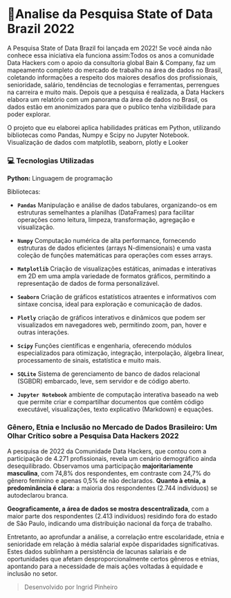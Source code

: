 # 📝Analise da Pesquisa State of Data Brazil 2022

A Pesquisa State of Data Brazil foi lançada em 2022! Se você ainda não conhece essa iniciativa ela funciona assim:Todos os anos a comunidade Data Hackers com o apoio da consultoria global Bain & Company, faz um mapeamento completo do mercado de trabalho na área de dados no Brasil, coletando informações a respeito dos maiores desafios dos profissionais, senioridade, salário, tendências de tecnologias e ferramentas, perrengues na carreira e muito mais. Depois que a pesquisa é realizada, a Data Hackers elabora um relatório com um panorama da área de dados no Brasil, os dados estão em anonimizados para que o publico tenha vizibilidade para poder explorar.

O projeto que eu elaborei aplica habilidades práticas em Python, utilizando bibliotecas como Pandas, Numpy e Scipy no Jupyter Notebook. Visualização de dados com matplotlib, seaborn, plotly e Looker

### 💻 Tecnologias Utilizadas
**Python:** Linguagem de programação

Bibliotecas:
  - **`Pandas`** Manipulação e análise de dados tabulares, organizando-os em estruturas semelhantes a planilhas (DataFrames) para facilitar operações como leitura, limpeza, transformação, agregação e visualização.
  - **`Numpy`** Computação numérica de alta performance, fornecendo estruturas de dados eficientes (arrays N-dimensionais) e uma vasta coleção de funções matemáticas para operações com esses arrays.
  - **`Matplotlib`** Criação de visualizações estáticas, animadas e interativas em 2D em uma ampla variedade de formatos gráficos, permitindo a representação de dados de forma personalizável.
  - **`Seaborn`** Criação de gráficos estatísticos atraentes e informativos com sintaxe concisa, ideal para exploração e comunicação de dados.
  - **`Plotly`** criação de gráficos interativos e dinâmicos que podem ser visualizados em navegadores web, permitindo zoom, pan, hover e outras interações.
  - **`Scipy`** Funções científicas e engenharia, oferecendo módulos especializados para otimização, integração, interpolação, álgebra linear, processamento de sinais, estatística e muito mais.

  - **`SQLite`** Sistema de gerenciamento de banco de dados relacional (SGBDR) embarcado, leve, sem servidor e de código aberto.

  - **`Jupyter Notebook`** ambiente de computação interativa baseado na web que permite criar e compartilhar documentos que contêm código executável, visualizações, texto explicativo (Markdown) e equações.

### Gênero, Etnia e Inclusão no Mercado de Dados Brasileiro: Um Olhar Crítico sobre a Pesquisa Data Hackers 2022

A pesquisa de 2022 da Comunidade Data Hackers, que contou com a participação de 4.271 profissionais, revela um cenário demográfico ainda desequilibrado. Observamos uma participação **majoritariamente masculina**, com 74,8% dos respondentes, em contraste com 24,7% do gênero feminino e apenas 0,5% de não declarados. **Quanto à etnia, a predominância é clara:** a maioria dos respondentes (2.744 indivíduos) se autodeclarou branca.

**Geograficamente, a área de dados se mostra descentralizada**, com a maior parte dos respondentes (2.413 indivíduos) residindo fora do estado de São Paulo, indicando uma distribuição nacional da força de trabalho.

Entretanto, ao aprofundar a análise, a correlação entre escolaridade, etnia e senioridade em relação à média salarial expõe disparidades significativas. Estes dados sublinham a persistência de lacunas salariais e de oportunidades que afetam desproporcionalmente certos gêneros e etnias, apontando para a necessidade de mais ações voltadas à equidade e inclusão no setor.

> Desenvolvido por Ingrid Pinheiro
